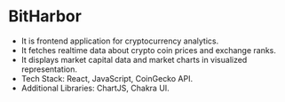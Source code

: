 # BitHarbor
- It is frontend application for cryptocurrency analytics.<br>
- It fetches realtime data about crypto coin prices and exchange ranks.<br>
- It displays market capital data and market charts in visualized representation.<br>
- Tech Stack: React, JavaScript, CoinGecko API.<br>
- Additional Libraries: ChartJS, Chakra UI.
